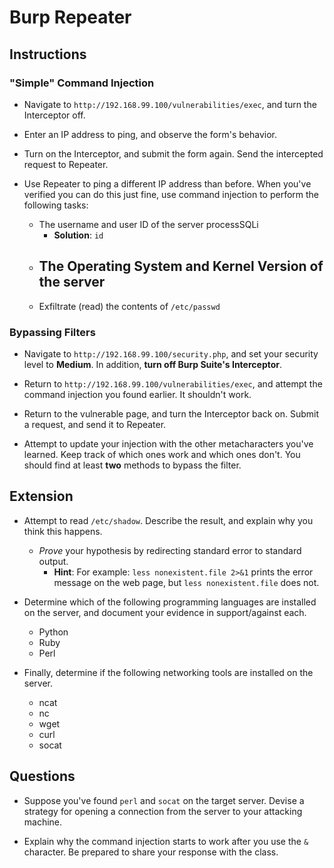 # Burp Repeater

## Instructions

### "Simple" Command Injection

- Navigate to `http://192.168.99.100/vulnerabilities/exec`, and turn the Interceptor off.

- Enter an IP address to ping, and observe the form's behavior.

- Turn on the Interceptor, and submit the form again. Send the intercepted request to Repeater.

- Use Repeater to ping a different IP address than before. When you've verified you can do this just fine, use command injection to perform the following tasks:
  - The username and user ID of the server processSQLi
    - **Solution**: `id`
  - The Operating System and Kernel Version of the server
    - 
  - Exfiltrate (read) the contents of `/etc/passwd`

### Bypassing Filters

- Navigate to `http://192.168.99.100/security.php`, and set your security level to **Medium**. In addition, **turn off Burp Suite's Interceptor**.

- Return to `http://192.168.99.100/vulnerabilities/exec`, and attempt the command injection you found earlier. It shouldn't work.

- Return to the vulnerable page, and turn the Interceptor back on. Submit a request, and send it to Repeater.

- Attempt to update your injection with the other metacharacters you've learned. Keep track of which ones work and which ones don't. You should find at least **two** methods to bypass the filter.

## Extension

- Attempt to read `/etc/shadow`. Describe the result, and explain why you think this happens.
  - _Prove_ your hypothesis by redirecting standard error to standard output.
    - **Hint**: For example: `less nonexistent.file 2>&1` prints the error message on the web page, but `less nonexistent.file` does not.

- Determine which of the following programming languages are installed on the server, and document your evidence in support/against each.
  - Python
  - Ruby
  - Perl

- Finally, determine if the following networking tools are installed on the server.
  - ncat
  - nc
  - wget
  - curl
  - socat

## Questions

- Suppose you've found `perl` and `socat` on the target server. Devise a strategy for opening a connection from the server to your attacking machine.

- Explain why the command injection starts to work after you use the `&` character. Be prepared to share your response with the class.